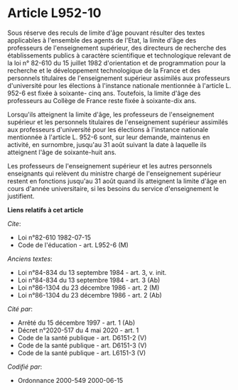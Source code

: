 # Article L952-10

Sous réserve des reculs de limite d'âge pouvant résulter des textes applicables à l'ensemble des agents de l'Etat, la limite
d'âge des professeurs de l'enseignement supérieur, des directeurs de recherche des établissements publics à caractère
scientifique et technologique relevant de la loi n° 82-610 du 15 juillet 1982 d'orientation et de programmation pour la
recherche et le développement technologique de la France et des personnels titulaires de l'enseignement supérieur assimilés
aux professeurs d'université pour les élections à l'instance nationale mentionnée à l'article L. 952-6 est fixée à soixante-
cinq ans. Toutefois, la limite d'âge des professeurs au Collège de France reste fixée à soixante-dix ans.

Lorsqu'ils atteignent la limite d'âge, les professeurs de l'enseignement supérieur et les personnels titulaires de
l'enseignement supérieur assimilés aux professeurs d'université pour les élections à l'instance nationale mentionnée à
l'article L. 952-6 sont, sur leur demande, maintenus en activité, en surnombre, jusqu'au 31 août suivant la date à laquelle
ils atteignent l'âge de soixante-huit ans.

Les professeurs de l'enseignement supérieur et les autres personnels enseignants qui relèvent du ministre chargé de
l'enseignement supérieur restent en fonctions jusqu'au 31 août quand ils atteignent la limite d'âge en cours d'année
universitaire, si les besoins du service d'enseignement le justifient.

**Liens relatifs à cet article**

_Cite_:

  - Loi n°82-610 1982-07-15
  - Code de l'éducation - art. L952-6 (M)

_Anciens textes_:

  - Loi n°84-834 du 13 septembre 1984 - art. 3, v. init.
  - Loi n°84-834 du 13 septembre 1984 - art. 3 (Ab)
  - Loi n°86-1304 du 23 décembre 1986 - art. 2 (M)
  - Loi n°86-1304 du 23 décembre 1986 - art. 2 (Ab)

_Cité par_:

  - Arrêté du 15 décembre 1997 - art. 1 (Ab)
  - Décret n°2020-517 du 4 mai 2020 - art. 1
  - Code de la santé publique - art. D6151-2 (V)
  - Code de la santé publique - art. D6151-3 (V)
  - Code de la santé publique - art. L6151-3 (V)

_Codifié par_:

  - Ordonnance 2000-549 2000-06-15
